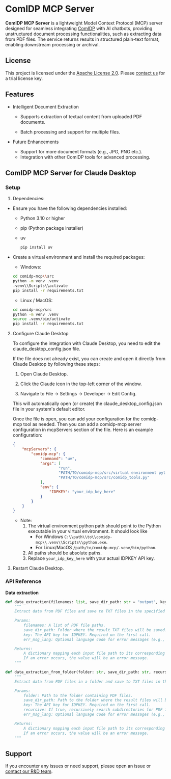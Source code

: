 # ComIDP MCP Server

**ComIDP MCP Server** is a lightweight Model Context Protocol (MCP) server designed for seamless integrating [ComIDP](https://www.compdf.com/solutions/intelligent-document-processing) with AI chatbots, providing unstructured document processing functionalities, such as extracting data from PDF files. The service returns results in structured plain-text format, enabling downstream processing or archival.

## License

This project is licensed under the [Apache License 2.0](https://www.apache.org/licenses/LICENSE-2.0). Please [contact us](https://www.compdf.com/contact-sales) for a trial license key.

## Features

- Intelligent Document Extraction

  - Supports extraction of textual content from uploaded PDF documents.

  - Batch processing and support for multiple files.

- Future Enhancements
  - Support for more document formats (e.g., JPG, PNG etc.).
  - Integration with other ComIDP tools for advanced processing.


## ComIDP MCP Server for Claude Desktop

### Setup

1. Dependencies:
- Ensure you have the following dependencies installed:
        
    - Python 3.10 or higher

    - pip (Python package installer)

    - uv
    
        ```bash
        pip install uv 
        ```

- Create a virtual environment and install the required packages:
    - Windows:

    ```bash
    cd comidp-mcp\\src
    python -m venv .venv
    .venv\\Scripts\\activate
    pip install -r requirements.txt
    ```

    - Linux / MacOS:

    ```bash
    cd comidp-mcp/src
    python -m venv .venv
    source .venv/bin/activate
    pip install -r requirements.txt
    ```

2. Configure Claude Desktop

    To configure the integration with Claude Desktop, you need to edit the claude_desktop_config.json file.

    If the file does not already exist, you can create and open it directly from Claude Desktop by following these steps:

    1. Open Claude Desktop.

    2. Click the Claude icon in the top-left corner of the window.

    3. Navigate to File → Settings → Developer → Edit Config.

    This will automatically open (or create) the claude_desktop_config.json file in your system's default editor.

    Once the file is open, you can add your configuration for the comidp-mcp tool as needed.
    Then you can add a comidp-mcp server configuration in mcpServers section of the file. Here is an example configuration:

    ```json
    {
        "mcpServers": { 
            "comidp-mcp": {     
                "command": "uv", 
                "args": [
                        "run", 
                        "PATH/TO/comidp-mcp/src/virtual environment python",
                        "PATH/TO/comidp-mcp/src/comidp_tools.py"
                ],
                "env": {
                    "IDPKEY": "your_idp_key_here"
                }
            }
        }
    }
    ```
    - Note:
        1. The virtual environment python path should point to the Python executable in your virtual environment. It should look like 
            -  For Windows `C:\\path\\to\\comidp-mcp\\.venv\\Scripts\\python.exe`.
            -  For Linux/MacOS `/path/to/comidp-mcp/.venv/bin/python`.
        2. All paths should be absolute paths.
        3. Replace `your_idp_key_here` with your actual IDPKEY API key.

3. Restart Claude Desktop.

### API Reference

**Data extraction**

```python
def data_extraction(filenames: list, save_dir_path: str = "output", key: str = "", err_msg_lang: str = "en") -> Dict[str, str]:
    """
    Extract data from PDF files and save to TXT files in the specified folder.

    Params:
        filenames: A list of PDF file paths.
        save_dir_path: Folder where the result TXT files will be saved.
        key: The API key for IDPKEY. Required on the first call.
        err_msg_lang: Optional language code for error messages (e.g., 'zh' or 'en'). Defaults to 'en'.

    Returns:
        A dictionary mapping each input file path to its corresponding output TXT file path.
        If an error occurs, the value will be an error message.
    """

def data_extraction_from_folder(folder: str, save_dir_path: str, recursive: bool = False, key: str = "", err_msg_lang: str = "en") -> Dict[str, str]:
    """
    Extract data from PDF files in a folder and save to TXT files in the specified folder.

    Params:
        folder: Path to the folder containing PDF files.
        save_dir_path: Path to the folder where the result files will be saved.
        key: The API key for IDPKEY. Required on the first call.
        recursive: If true, recursively search subdirectories for PDF files.
        err_msg_lang: Optional language code for error messages (e.g., 'zh' or 'en'). Defaults to 'en'.

    Returns:
        A dictionary mapping each input file path to its corresponding output TXT file path.
        If an error occurs, the value will be an error message.
    """
```

## Support

If you encounter any issues or need support, please open an issue or [contact our R&D team](https://www.compdf.com/support).

